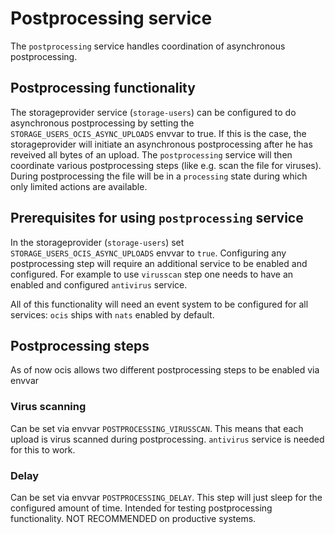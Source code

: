 # Postprocessing service

The `postprocessing` service handles coordination of asynchronous postprocessing. 

## Postprocessing functionality

The storageprovider service (`storage-users`) can be configured to do asynchronous postprocessing by setting the `STORAGE_USERS_OCIS_ASYNC_UPLOADS` envvar to true.
If this is the case, the storageprovider will initiate an asynchronous postprocessing after he has reveived all bytes of an upload. The `postprocessing` service will then 
coordinate various postprocessing steps (like e.g. scan the file for viruses). During postprocessing the file will be in a `processing` state during which only limited actions are available.

## Prerequisites for using `postprocessing` service

In the storageprovider (`storage-users`) set `STORAGE_USERS_OCIS_ASYNC_UPLOADS` envvar to `true`. Configuring any postprocessing step will require an additional service to be enabled and configured.
For example to use `virusscan` step one needs to have an enabled and configured `antivirus` service. 

All of this functionality will need an event system to be configured for all services: `ocis` ships with
`nats` enabled by default.

## Postprocessing steps

As of now ocis allows two different postprocessing steps to be enabled via envvar

### Virus scanning

Can be set via envvar `POSTPROCESSING_VIRUSSCAN`. This means that each upload is virus scanned during postprocessing. `antivirus` service is needed for this to work.

### Delay

Can be set via envvar `POSTPROCESSING_DELAY`. This step will just sleep for the configured amount of time. Intended for testing postprocessing functionality. NOT RECOMMENDED on productive systems.
